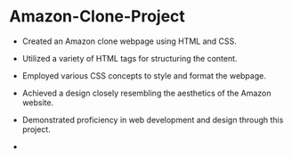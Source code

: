 # Amazon-Clone-Project
- Created an Amazon clone webpage using HTML and CSS.
- Utilized a variety of HTML tags for structuring the content.
- Employed various CSS concepts to style and format the webpage.
- Achieved a design closely resembling the aesthetics of the Amazon website.
- Demonstrated proficiency in web development and design through this project.

- 
